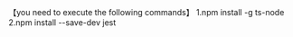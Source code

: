 【you need to execute the following commands】
1.npm install -g ts-node
2.npm install --save-dev jest
